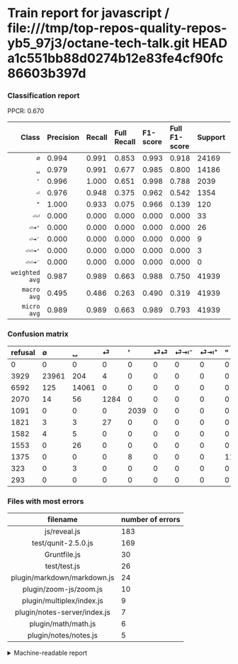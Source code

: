 # Train report for javascript / file:///tmp/top-repos-quality-repos-yb5_97j3/octane-tech-talk.git HEAD a1c551bb88d0274b12e83fe4cf90fc86603b397d

### Classification report

PPCR: 0.670

| Class | Precision | Recall | Full Recall | F1-score | Full F1-score | Support | Full Support | PPCR |
|------:|:----------|:-------|:------------|:---------|:---------|:--------|:-------------|:-----|
| `∅` | 0.994| 0.991| 0.853| 0.993| 0.918| 24169| 28098| 0.860 |
| `␣` | 0.979| 0.991| 0.677| 0.985| 0.800| 14186| 20778| 0.683 |
| `'` | 0.996| 1.000| 0.651| 0.998| 0.788| 2039| 3130| 0.651 |
| `⏎` | 0.976| 0.948| 0.375| 0.962| 0.542| 1354| 3424| 0.395 |
| `"` | 1.000| 0.933| 0.075| 0.966| 0.139| 120| 1495| 0.080 |
| `⏎⏎` | 0.000| 0.000| 0.000| 0.000| 0.000| 33| 1854| 0.018 |
| `⏎⇥⁺` | 0.000| 0.000| 0.000| 0.000| 0.000| 26| 1579| 0.016 |
| `⏎⇥⁻` | 0.000| 0.000| 0.000| 0.000| 0.000| 9| 1591| 0.006 |
| `⏎⏎⇥⁺` | 0.000| 0.000| 0.000| 0.000| 0.000| 3| 326| 0.009 |
| `⏎⏎⇥⁻` | 0.000| 0.000| 0.000| 0.000| 0.000| 0| 293| 0.000 |
| `weighted avg` | 0.987| 0.989| 0.663| 0.988| 0.750| 41939| 62568| 0.670 |
| `macro avg` | 0.495| 0.486| 0.263| 0.490| 0.319| 41939| 62568| 0.670 |
| `micro avg` | 0.989| 0.989| 0.663| 0.989| 0.793| 41939| 62568| 0.670 |

### Confusion matrix

|refusal|  ∅| ␣| ⏎| '| ⏎⏎| ⏎⇥⁻| ⏎⇥⁺| "| ⏎⏎⇥⁺| ⏎⏎⇥⁻| 
|:---|:---|:---|:---|:---|:---|:---|:---|:---|:---|:---|
|0 |0 |0 |0 |0 |0 |0 |0 |0 |0 |0 |
|3929 |23961 |204 |4 |0 |0 |0 |0 |0 |0 |0 |
|6592 |125 |14061 |0 |0 |0 |0 |0 |0 |0 |0 |
|2070 |14 |56 |1284 |0 |0 |0 |0 |0 |0 |0 |
|1091 |0 |0 |0 |2039 |0 |0 |0 |0 |0 |0 |
|1821 |3 |3 |27 |0 |0 |0 |0 |0 |0 |0 |
|1582 |4 |5 |0 |0 |0 |0 |0 |0 |0 |0 |
|1553 |0 |26 |0 |0 |0 |0 |0 |0 |0 |0 |
|1375 |0 |0 |0 |8 |0 |0 |0 |112 |0 |0 |
|323 |0 |3 |0 |0 |0 |0 |0 |0 |0 |0 |
|293 |0 |0 |0 |0 |0 |0 |0 |0 |0 |0 |

### Files with most errors

| filename | number of errors|
|:----:|:-----|
| js/reveal.js | 183 |
| test/qunit-2.5.0.js | 169 |
| Gruntfile.js | 30 |
| test/test.js | 26 |
| plugin/markdown/markdown.js | 24 |
| plugin/zoom-js/zoom.js | 10 |
| plugin/multiplex/index.js | 9 |
| plugin/notes-server/index.js | 7 |
| plugin/math/math.js | 6 |
| plugin/notes/notes.js | 5 |

<details>
    <summary>Machine-readable report</summary>
```json
{
  "cl_report": {"\"": {"f1-score": 0.9655172413793104, "precision": 1.0, "recall": 0.9333333333333333, "support": 120}, "\u0027": {"f1-score": 0.9980420949583945, "precision": 0.9960918417195896, "recall": 1.0, "support": 2039}, "macro avg": {"f1-score": 0.49036004189730004, "precision": 0.49457760328282535, "recall": 0.4864217092806456, "support": 41939}, "micro avg": {"f1-score": 0.9885071174801497, "precision": 0.9885071174801497, "recall": 0.9885071174801497, "support": 41939}, "weighted avg": {"f1-score": 0.9876648491004533, "precision": 0.9868688871498467, "recall": 0.9885071174801497, "support": 41939}, "\u2205": {"f1-score": 0.9926671638081034, "precision": 0.9939436678143277, "recall": 0.9913939343787497, "support": 24169}, "\u23ce": {"f1-score": 0.9621581116523042, "precision": 0.976425855513308, "recall": 0.948301329394387, "support": 1354}, "\u23ce\u21e5\u207a": {"f1-score": 0.0, "precision": 0.0, "recall": 0.0, "support": 26}, "\u23ce\u21e5\u207b": {"f1-score": 0.0, "precision": 0.0, "recall": 0.0, "support": 9}, "\u23ce\u23ce": {"f1-score": 0.0, "precision": 0.0, "recall": 0.0, "support": 33}, "\u23ce\u23ce\u21e5\u207a": {"f1-score": 0.0, "precision": 0.0, "recall": 0.0, "support": 3}, "\u23ce\u23ce\u21e5\u207b": {"f1-score": 0.0, "precision": 0.0, "recall": 0.0, "support": 0}, "\u2423": {"f1-score": 0.9852158071748879, "precision": 0.979314667781028, "recall": 0.9911884956999859, "support": 14186}},
  "cl_report_full": {"\"": {"f1-score": 0.13939016801493465, "precision": 1.0, "recall": 0.07491638795986622, "support": 1495}, "\u0027": {"f1-score": 0.787714892795055, "precision": 0.9960918417195896, "recall": 0.6514376996805111, "support": 3130}, "macro avg": {"f1-score": 0.31873252678049596, "precision": 0.49457760328282535, "recall": 0.2630844791631793, "support": 62568}, "micro avg": {"f1-score": 0.793382261475308, "precision": 0.9885071174801497, "recall": 0.6625911008822402, "support": 62568}, "weighted avg": {"f1-score": 0.7504210848003549, "precision": 0.8987354388706857, "recall": 0.6625911008822402, "support": 62568}, "\u2205": {"f1-score": 0.9179580499952111, "precision": 0.9939436678143277, "recall": 0.8527653213751868, "support": 28098}, "\u23ce": {"f1-score": 0.5418864739396496, "precision": 0.976425855513308, "recall": 0.375, "support": 3424}, "\u23ce\u21e5\u207a": {"f1-score": 0.0, "precision": 0.0, "recall": 0.0, "support": 1579}, "\u23ce\u21e5\u207b": {"f1-score": 0.0, "precision": 0.0, "recall": 0.0, "support": 1591}, "\u23ce\u23ce": {"f1-score": 0.0, "precision": 0.0, "recall": 0.0, "support": 1854}, "\u23ce\u23ce\u21e5\u207a": {"f1-score": 0.0, "precision": 0.0, "recall": 0.0, "support": 326}, "\u23ce\u23ce\u21e5\u207b": {"f1-score": 0.0, "precision": 0.0, "recall": 0.0, "support": 293}, "\u2423": {"f1-score": 0.8003756830601093, "precision": 0.979314667781028, "recall": 0.6767253826162287, "support": 20778}},
  "ppcr": 0.6702947193453522
}
```
</details>

